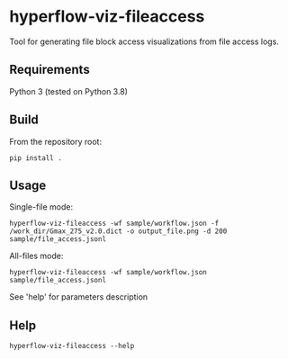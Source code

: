 # hyperflow-viz-fileaccess

Tool for generating file block access visualizations from file access logs.

## Requirements
Python 3 (tested on Python 3.8)
## Build
From the repository root:
```
pip install .
```
## Usage
Single-file mode:
```
hyperflow-viz-fileaccess -wf sample/workflow.json -f /work_dir/Gmax_275_v2.0.dict -o output_file.png -d 200 sample/file_access.jsonl
```

All-files mode:
```
hyperflow-viz-fileaccess -wf sample/workflow.json sample/file_access.jsonl
```
See 'help' for parameters description
## Help
```
hyperflow-viz-fileaccess --help
```